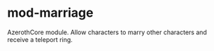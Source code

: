 # mod-marriage
AzerothCore module. Allow characters to marry other characters and receive a teleport ring.
